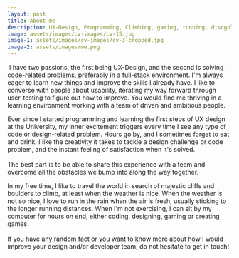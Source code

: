 ```yaml
---
layout: post
title: About me
description: UX-Design, Programming, Climbing, gaming, running, discgolfing, and random facts.
image: assets/images/cv-images/cv-15.jpg
image-1: assets/images/cv-images/cv-3-cropped.jpg
image-2: assets/images/me.png
---
```


<p><span class="image left"><img src="{{ site.baseurl }}/{{ page.image-1 }}" alt="" /></span>
I have two passions, the first being UX-Design, and the second is solving code-related problems, preferably in a full-stack environment. I'm always eager to learn new things and improve the skills I already have. I like to converse with people about usability, iterating my way forward through user-testing to figure out how to improve. You would find me thriving in a learning environment working with a team of driven and ambitious people. </p>

<p>
Ever since I started programming and learning the first steps of UX design at the University, my inner excitement triggers every time I see any type of code or design-related problem. Hours go by, and I sometimes forget to eat and drink. I like the creativity it takes to tackle a design challenge or code problem, and the instant feeling of satisfaction when it's solved.
<br>
<br>
The best part is to be able to share this experience with a team and overcome all the obstacles we bump into along the way together. 

<p>
In my free time, I like to travel the world in search of majestic cliffs and boulders to climb, at least when the weather is nice. When the weather is not so nice, I love to run in the rain when the air is fresh, usually sticking to the longer running distances. When I'm not exercising, I can sit by my computer for hours on end, either coding, designing, gaming or creating games.
<br>
<br>
If you have any random fact or you want to know more about how I would improve your design and/or developer team, do not hesitate to get in touch!
</p><span class="image main"><img src="{{ site.baseurl }}/{{ page.image-2 }}" alt="" /></span>